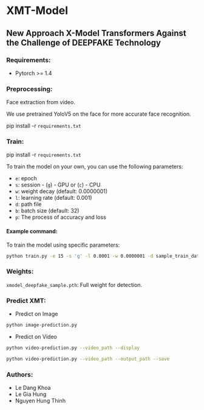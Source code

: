 # XMT-Model

## New Approach X-Model Transformers Against the Challenge of DEEPFAKE Technology

### Requirements:

- Pytorch >= 1.4

### Preprocessing:

Face extraction from video. 

We use pretrained YoloV5 on the face for more accurate face recognition.

pip install -r `requirements.txt`


### Train:
pip install -r `requirements.txt`

To train the model on your own, you can use the following parameters:

- `e`: epoch
- `s`: session - (`g`) - GPU or (`c`) - CPU
- `w`: weight decay (default: 0.0000001)
- `l`: learning rate (default: 0.001)
- `d`: path file
- `b`: batch size (default: 32)
- `p`: The process of accuracy and loss

#### Example command:

To train the model using specific parameters:

```bash
python train.py -e 15 -s 'g' -l 0.0001 -w 0.0000001 -d sample_train_data/ -p
```
### Weights:
`xmodel_deepfake_sample.pth`: Full weight for detection.
### Predict XMT:
- Predict on Image
```bash
python image-prediction.py
```
- Predict on Video

```bash
python video-prediction.py --video_path --display
```
```bash
python video-prediction.py --video_path --output_path --save
```
### Authors:
- Le Dang Khoa
- Le Gia Hung
- Nguyen Hung Thinh

